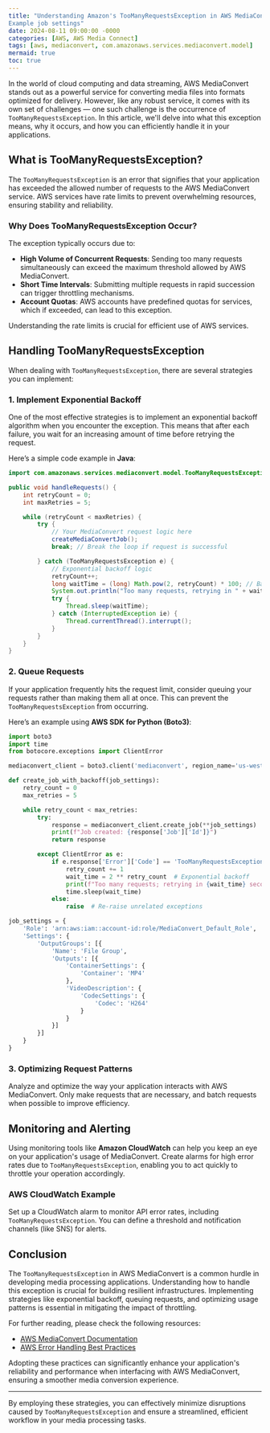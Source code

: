 ```yaml
---
title: "Understanding Amazon's TooManyRequestsException in AWS MediaConvert: How to Handle Request Throttling
Example job settings"
date: 2024-08-11 09:00:00 -0000
categories: [AWS, AWS Media Connect]
tags: [aws, mediaconvert, com.amazonaws.services.mediaconvert.model]
mermaid: true
toc: true
---
```



In the world of cloud computing and data streaming, AWS MediaConvert stands out as a powerful service for converting media files into formats optimized for delivery. However, like any robust service, it comes with its own set of challenges — one such challenge is the occurrence of `TooManyRequestsException`. In this article, we'll delve into what this exception means, why it occurs, and how you can efficiently handle it in your applications. 

## What is TooManyRequestsException?

The `TooManyRequestsException` is an error that signifies that your application has exceeded the allowed number of requests to the AWS MediaConvert service. AWS services have rate limits to prevent overwhelming resources, ensuring stability and reliability.

### Why Does TooManyRequestsException Occur?

The exception typically occurs due to:

- **High Volume of Concurrent Requests**: Sending too many requests simultaneously can exceed the maximum threshold allowed by AWS MediaConvert.
- **Short Time Intervals**: Submitting multiple requests in rapid succession can trigger throttling mechanisms.
- **Account Quotas**: AWS accounts have predefined quotas for services, which if exceeded, can lead to this exception.

Understanding the rate limits is crucial for efficient use of AWS services.

## Handling TooManyRequestsException

When dealing with `TooManyRequestsException`, there are several strategies you can implement:

### 1. Implement Exponential Backoff

One of the most effective strategies is to implement an exponential backoff algorithm when you encounter the exception. This means that after each failure, you wait for an increasing amount of time before retrying the request.

Here’s a simple code example in **Java**:

```java
import com.amazonaws.services.mediaconvert.model.TooManyRequestsException;

public void handleRequests() {
    int retryCount = 0;
    int maxRetries = 5;

    while (retryCount < maxRetries) {
        try {
            // Your MediaConvert request logic here
            createMediaConvertJob();
            break; // Break the loop if request is successful

        } catch (TooManyRequestsException e) {
            // Exponential backoff logic
            retryCount++;
            long waitTime = (long) Math.pow(2, retryCount) * 100; // Backoff time in ms
            System.out.println("Too many requests, retrying in " + waitTime + "ms");
            try {
                Thread.sleep(waitTime);
            } catch (InterruptedException ie) {
                Thread.currentThread().interrupt();
            }
        }
    }
}
```

### 2. Queue Requests

If your application frequently hits the request limit, consider queuing your requests rather than making them all at once. This can prevent the `TooManyRequestsException` from occurring.

Here’s an example using **AWS SDK for Python (Boto3)**:

```python
import boto3
import time
from botocore.exceptions import ClientError

mediaconvert_client = boto3.client('mediaconvert', region_name='us-west-2')

def create_job_with_backoff(job_settings):
    retry_count = 0
    max_retries = 5

    while retry_count < max_retries:
        try:
            response = mediaconvert_client.create_job(**job_settings)
            print(f"Job created: {response['Job']['Id']}")
            return response

        except ClientError as e:
            if e.response['Error']['Code'] == 'TooManyRequestsException':
                retry_count += 1
                wait_time = 2 ** retry_count  # Exponential backoff
                print(f"Too many requests; retrying in {wait_time} seconds.")
                time.sleep(wait_time)
            else:
                raise  # Re-raise unrelated exceptions

job_settings = {
    'Role': 'arn:aws:iam::account-id:role/MediaConvert_Default_Role',
    'Settings': {
        'OutputGroups': [{
            'Name': 'File Group',
            'Outputs': [{
                'ContainerSettings': {
                    'Container': 'MP4'
                },
                'VideoDescription': {
                    'CodecSettings': {
                        'Codec': 'H264'
                    }
                }
            }]
        }]
    }
}
```

### 3. Optimizing Request Patterns

Analyze and optimize the way your application interacts with AWS MediaConvert. Only make requests that are necessary, and batch requests when possible to improve efficiency.

## Monitoring and Alerting

Using monitoring tools like **Amazon CloudWatch** can help you keep an eye on your application's usage of MediaConvert. Create alarms for high error rates due to `TooManyRequestsException`, enabling you to act quickly to throttle your operation accordingly.

### AWS CloudWatch Example

Set up a CloudWatch alarm to monitor API error rates, including `TooManyRequestsException`. You can define a threshold and notification channels (like SNS) for alerts.

## Conclusion

The `TooManyRequestsException` in AWS MediaConvert is a common hurdle in developing media processing applications. Understanding how to handle this exception is crucial for building resilient infrastructures. Implementing strategies like exponential backoff, queuing requests, and optimizing usage patterns is essential in mitigating the impact of throttling.

For further reading, please check the following resources:

- [AWS MediaConvert Documentation](https://docs.aws.amazon.com/mediaconvert/latest/ug/what-is.html)
- [AWS Error Handling Best Practices](https://aws.amazon.com/blogs/devops/error-handling-in-aws/)

Adopting these practices can significantly enhance your application's reliability and performance when interfacing with AWS MediaConvert, ensuring a smoother media conversion experience.

--- 

By employing these strategies, you can effectively minimize disruptions caused by `TooManyRequestsException` and ensure a streamlined, efficient workflow in your media processing tasks.